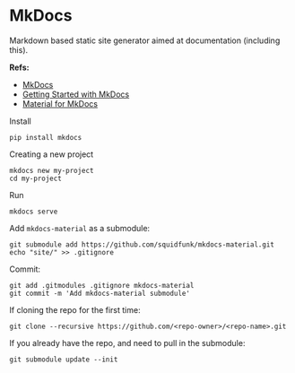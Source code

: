 # MkDocs

Markdown based static site generator aimed at documentation (including this).

**Refs:**

- [MkDocs](https://www.mkdocs.org/)
- [Getting Started with MkDocs](https://www.mkdocs.org/getting-started/)
- [Material for MkDocs](https://squidfunk.github.io/mkdocs-material/)

Install

    pip install mkdocs

Creating a new project

    mkdocs new my-project
    cd my-project

Run

    mkdocs serve


Add `mkdocs-material` as a submodule:

    git submodule add https://github.com/squidfunk/mkdocs-material.git
    echo "site/" >> .gitignore

Commit:

    git add .gitmodules .gitignore mkdocs-material
    git commit -m 'Add mkdocs-material submodule'

If cloning the repo for the first time:

    git clone --recursive https://github.com/<repo-owner>/<repo-name>.git

If you already have the repo, and need to pull in the submodule:

    git submodule update --init
